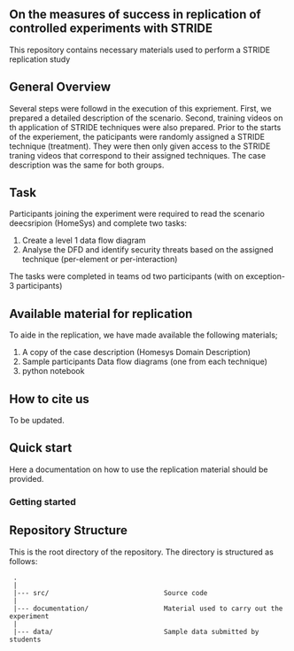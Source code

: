 ## On the measures of success in replication of controlled experiments with STRIDE
This repository contains necessary materials used to perform a STRIDE replication study

## General Overview 
Several steps were followd in the execution of this expriement. First, we prepared  a detailed description of the scenario. Second, training videos on th application of STRIDE techniques were also prepared.
Prior to the starts of the experiement, the paticipants were randomly assigned a STRIDE technique (treatment). They were then only given access to the STRIDE traning videos that correspond to their assigned techniques. The case description was the same for both groups.


## Task
Participants joining the experiment were required to read the scenario deecsripion (HomeSys) and complete two tasks:

1. Create a level 1 data flow diagram
2. Analyse the DFD and identify security threats based on the assigned technique (per-element or per-interaction)

The tasks were completed in teams od two participants (with on exception- 3 participants)

## Available material for replication
To aide in the replication, we have made available the following materials;

1. A copy of the case description (Homesys Domain Description)
2. Sample participants Data flow diagrams (one from each technique)
3. python notebook

## How to cite us
To be updated.

## Quick start
Here a documentation on how to use the replication material should be provided.

### Getting started



## Repository Structure
This is the root directory of the repository. The directory is structured as follows:

 
     .
     |
     |--- src/                             Source code
     |
     |--- documentation/                   Material used to carry out the experiment
     |
     |--- data/                            Sample data submitted by students
                        
  
